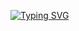 [![Typing SVG](https://readme-typing-svg.demolab.com?font=Boldonse&size=20&duration=1000&pause=1000&color=F70000&Center=true&center=true&height=75&lines=What+you+doing+here%3F;What+are+you+looking+for%3F)](https://git.io/typing-svg)
